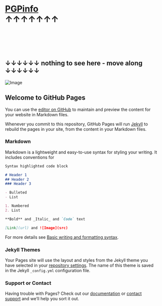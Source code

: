 
# [PGPinfo](https://f1f47a23.github.io/PGPinfo.txt) <br>↑↑↑↑↑↑↑

<br><br><br><br>
## ↓↓↓↓↓↓ nothing to see here - move along ↓↓↓↓↓↓
![Image](https://f1f47a23.github.io/img/nothing-to-see-here-move-along.jpg)
## Welcome to GitHub Pages

You can use the [editor on GitHub](https://github.com/f1f47a23/f1f47a23.github.io/edit/main/index.md) to maintain and preview the content for your website in Markdown files.

Whenever you commit to this repository, GitHub Pages will run [Jekyll](https://jekyllrb.com/) to rebuild the pages in your site, from the content in your Markdown files.

### Markdown

Markdown is a lightweight and easy-to-use syntax for styling your writing. It includes conventions for

```markdown
Syntax highlighted code block

# Header 1
## Header 2
### Header 3

- Bulleted
- List

1. Numbered
2. List

**Bold** and _Italic_ and `Code` text

[Link](url) and ![Image](src)
```

For more details see [Basic writing and formatting syntax](https://docs.github.com/en/github/writing-on-github/getting-started-with-writing-and-formatting-on-github/basic-writing-and-formatting-syntax).

### Jekyll Themes

Your Pages site will use the layout and styles from the Jekyll theme you have selected in your [repository settings](https://github.com/f1f47a23/f1f47a23.github.io/settings/pages). The name of this theme is saved in the Jekyll `_config.yml` configuration file.

### Support or Contact

Having trouble with Pages? Check out our [documentation](https://docs.github.com/categories/github-pages-basics/) or [contact support](https://support.github.com/contact) and we’ll help you sort it out.
